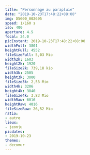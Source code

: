 ```yaml
---
title: "Personnage au parapluie"
date: "2019-10-23T17:48:22+08:00"
img: D5600_002695
speed: 1/160 s
iso: 400
aperture: 4.5
focal: 24.0
picInstant: 2019-10-23T17:48:22+08:00
widthFull: 3801
heightFull: 4552
fileSizeFull: 5,03 Mio
width2k: 1603
height2k: 1920
fileSize2k: 739,18 kio
width3k: 2505
height3k: 3000
fileSize3k: 2,53 Mio
width4k: 3206
height4k: 3840
fileSize4k: 3,83 Mio
widthRaw: 6016
heightRaw: 4016
fileSizeRaw: 26,52 Mio
ratio:
- autre
lieux:
- jeonju
picdates:
- 2019-10-23
themes:
- decomur
---
```


